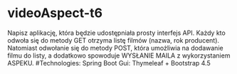 # videoAspect-t6
Napisz aplikację, która będzie udostępniała prosty interfejs API. Każdy kto odwoła się do metody GET otrzyma listę filmów (nazwa, rok producent). Natomiast odwołanie się do metody POST, która umożliwia na dodawanie filmu do listy, a dodatkowo spowoduje WYSŁANIE MAILA z wykorzystaniem ASPEKU.
#Technologies: Spring Boot Gui: Thymeleaf + Bootstrap 4.5
